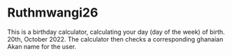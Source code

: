 # Ruthmwangi26
This is a birthday calculator, calculating your day (day of the week) of birth. 20th, October 2022.
The calculator then checks a corresponding ghanaian Akan name for the user.
